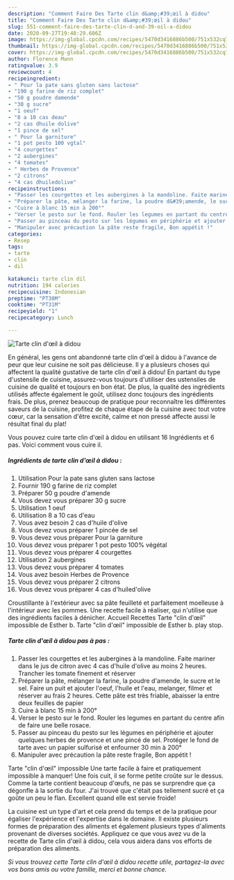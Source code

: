```yaml
---
description: "Comment Faire Des Tarte clin d&amp;#39;œil à didou"
title: "Comment Faire Des Tarte clin d&amp;#39;œil à didou"
slug: 551-comment-faire-des-tarte-clin-d-and-39-oil-a-didou
date: 2020-09-27T19:48:29.606Z
image: https://img-global.cpcdn.com/recipes/5470d3416886b500/751x532cq70/tarte-clin-doeil-a-didou-photo-principale-de-la-recette.jpg
thumbnail: https://img-global.cpcdn.com/recipes/5470d3416886b500/751x532cq70/tarte-clin-doeil-a-didou-photo-principale-de-la-recette.jpg
cover: https://img-global.cpcdn.com/recipes/5470d3416886b500/751x532cq70/tarte-clin-doeil-a-didou-photo-principale-de-la-recette.jpg
author: Florence Mann
ratingvalue: 3.9
reviewcount: 4
recipeingredient:
- " Pour la pate sans gluten sans lactose"
- "190 g farine de riz complet"
- "50 g poudre damende"
- "30 g sucre"
- "1 oeuf"
- "8 a 10 cas deau"
- "2 cas dhuile dolive"
- "1 pince de sel"
- " Pour la garniture"
- "1 pot pesto 100 vgtal"
- "4 courgettes"
- "2 aubergines"
- "4 tomates"
- " Herbes de Provence"
- "2 citrons"
- "4 cas dhuiledolive"
recipeinstructions:
- "Passer les courgettes et les aubergines à la mandoline. Faite mariner dans le jus de citron avec 4 cas d&#39;huile d&#39;olive au moins 2 heures. Trancher les tomate finement et réserver"
- "Préparer la pâte, mélanger la farine, la poudre d&#39;amende, le sucre et le sel. Faire un puit et ajouter l&#39;oeuf, l&#39;huile et l&#39;eau, melanger, filmer et réserver au frais 2 heures. Cette pâte est très friable, abaisser la entre deux feuilles de papier"
- "Cuire à blanc 15 min à 200°"
- "Verser le pesto sur le fond. Rouler les legumes en partant du centre afin de faire une belle rosace."
- "Passer au pinceau du pesto sur les légumes en périphérie et ajouter quelques herbes de provence et une pincé de sel. Protéger le fond de tarte avec un papier sulfurisé et enfourner 30 min à 200°"
- "Manipuler avec précaution la pâte reste fragile, Bon appétit !"
categories:
- Resep
tags:
- tarte
- clin
- dil

katakunci: tarte clin dil 
nutrition: 194 calories
recipecuisine: Indonesian
preptime: "PT30M"
cooktime: "PT31M"
recipeyield: "1"
recipecategory: Lunch

---
```



![Tarte clin d&#39;œil à didou](https://img-global.cpcdn.com/recipes/5470d3416886b500/751x532cq70/tarte-clin-doeil-a-didou-photo-principale-de-la-recette.jpg)

En général, les gens ont abandonné tarte clin d&#39;œil à didou à l'avance de peur que leur cuisine ne soit pas délicieuse. Il y a plusieurs choses qui affectent la qualité gustative de tarte clin d&#39;œil à didou! En partant du type d'ustensile de cuisine, assurez-vous toujours d'utiliser des ustensiles de cuisine de qualité et toujours en bon état. De plus, la qualité des ingrédients utilisés affecte également le goût, utilisez donc toujours des ingrédients frais. De plus, prenez beaucoup de pratique pour reconnaître les différentes saveurs de la cuisine, profitez de chaque étape de la cuisine avec tout votre cœur, car la sensation d'être excité, calme et non pressé affecte aussi le résultat final du plat!

<!--inarticleads1-->

Vous pouvez cuire tarte clin d&#39;œil à didou en utilisant 16 Ingrédients et 6 pas. Voici comment vous cuire il.

##### Ingrédients de tarte clin d&#39;œil à didou :

1. Utilisation  Pour la pate sans gluten sans lactose
1. Fournir 190 g farine de riz complet
1. Préparer 50 g poudre d&#39;amende
1. Vous devez vous préparer 30 g sucre
1. Utilisation 1 oeuf
1. Utilisation 8 a 10 cas d&#39;eau
1. Vous avez besoin 2 cas d&#39;huile d&#39;olive
1. Vous devez vous préparer 1 pincée de sel
1. Vous devez vous préparer  Pour la garniture
1. Vous devez vous préparer 1 pot pesto 100% végétal
1. Vous devez vous préparer 4 courgettes
1. Utilisation 2 aubergines
1. Vous devez vous préparer 4 tomates
1. Vous avez besoin  Herbes de Provence
1. Vous devez vous préparer 2 citrons
1. Vous devez vous préparer 4 cas d&#39;huiled&#39;olive


Croustillante à l&#39;extérieur avec sa pâte feuilleté et parfaitement moelleuse à l&#39;intérieur avec les pommes. Une recette facile à réaliser, qui n&#39;utilise que des ingrédients faciles à dénicher. Accueil Recettes Tarte &#34;clin d&#39;œil&#34; impossible de Esther b. Tarte &#34;clin d&#39;œil&#34; impossible de Esther b. play stop. 

<!--inarticleads2-->

##### Tarte clin d&#39;œil à didou pas à pas :

1. Passer les courgettes et les aubergines à la mandoline. Faite mariner dans le jus de citron avec 4 cas d&#39;huile d&#39;olive au moins 2 heures. Trancher les tomate finement et réserver
1. Préparer la pâte, mélanger la farine, la poudre d&#39;amende, le sucre et le sel. Faire un puit et ajouter l&#39;oeuf, l&#39;huile et l&#39;eau, melanger, filmer et réserver au frais 2 heures. Cette pâte est très friable, abaisser la entre deux feuilles de papier
1. Cuire à blanc 15 min à 200°
1. Verser le pesto sur le fond. Rouler les legumes en partant du centre afin de faire une belle rosace.
1. Passer au pinceau du pesto sur les légumes en périphérie et ajouter quelques herbes de provence et une pincé de sel. Protéger le fond de tarte avec un papier sulfurisé et enfourner 30 min à 200°
1. Manipuler avec précaution la pâte reste fragile, Bon appétit !


Tarte &#34;clin d&#39;œil&#34; impossible Une tarte facile à faire et pratiquement impossible à manquer! Une fois cuit, il se forme petite croûte sur le dessus. Comme la tarte contient beaucoup d&#39;œufs, ne pas se surprendre que ça dégonfle à la sortie du four. J&#39;ai trouvé que c&#39;était pas tellement sucré et ça goûte un peu le flan. Excellent quand elle est servie froide! 

<!--inarticleads1-->

<p>
La cuisine est un type d'art et cela prend du temps et de la pratique pour égaliser l'expérience et l'expertise dans le domaine. Il existe plusieurs formes de préparation des aliments et également plusieurs types d'aliments provenant de diverses sociétés. Appliquez ce que vous avez vu de la recette de Tarte clin d&#39;œil à didou, cela vous aidera dans vos efforts de préparation des aliments.
</p>

<p>
<i>Si vous trouvez cette Tarte clin d&#39;œil à didou recette utile, partagez-la avec vos bons amis ou votre famille, merci et bonne chance.</i>
</p>
